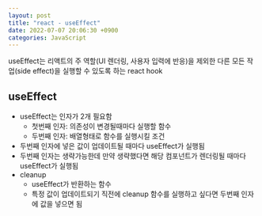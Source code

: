 ```yaml
---
layout: post
title: "react - useEffect"
date: 2022-07-07 20:06:30 +0900
categories: JavaScript
---
```


useEffect는 리액트의 주 역할(UI 렌더링, 사용자 입력에 반응)을 제외한 다른 모든 작업(side effect)을 실행할 수 있도록 하는 react hook

## useEffect

- useEffect는 인자가 2개 필요함
  - 첫번째 인자: 의존성이 변경될때마다 실행할 함수
  - 두번째 인자: 배열형태로 함수를 실행시킬 조건
- 두번째 인자에 넣은 값이 업데이트될 때마다 useEffect가 실행됨
- 두번째 인자는 생략가능한데 만약 생략했다면 해당 컴포넌트가 렌더링될 때마다 useEffect가 실행됨
- cleanup
  - useEffect가 반환하는 함수
  - 특정 값이 업데이트되기 직전에 cleanup 함수를 실행하고 싶다면 두번째 인자에 값을 넣으면 됨

